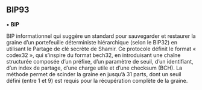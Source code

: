 ## BIP93
▪ **BIP**

BIP informationnel qui suggère un standard pour sauvegarder et restaurer la graine d’un portefeuille déterministe hiérarchique (selon le BIP32) en utilisant le Partage de clé secrète de Shamir. Ce protocole définit le format « codex32 », qui s’inspire du format bech32, en introduisant une chaîne structurée composée d’un préfixe, d’un paramètre de seuil, d’un identifiant, d’un index de partage, d’une charge utile et d’une checksum (BCH). La méthode permet de scinder la graine en jusqu’à 31 parts, dont un seuil défini (entre 1 et 9) est requis pour la récupération complète de la graine.

